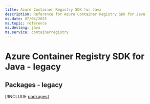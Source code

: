 ```yaml
---
title: Azure Container Registry SDK for Java
description: Reference for Azure Container Registry SDK for Java
ms.date: 07/04/2025
ms.topic: reference
ms.devlang: java
ms.service: containerregistry
---
```

# Azure Container Registry SDK for Java - legacy
## Packages - legacy
[!INCLUDE [packages](container-registry-index.md)]